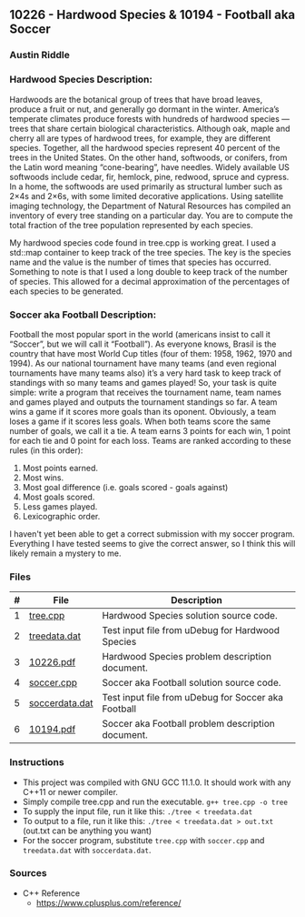 ## 10226 - Hardwood Species & 10194 - Football aka Soccer
### Austin Riddle
### Hardwood Species Description:

Hardwoods are the botanical group of trees that have broad leaves, produce a fruit or nut, and generally go dormant in the winter. America’s temperate climates produce forests with hundreds of hardwood species —trees that share certain biological characteristics. Although oak, maple and cherry all are types of hardwood trees, for example, they are different species. Together, all the hardwood species represent 40 percent of the trees in the United States. On the other hand, softwoods, or conifers, from the Latin word meaning “cone-bearing”, have needles. Widely available US softwoods include cedar, fir, hemlock, pine, redwood, spruce and cypress. In a home, the softwoods are used primarily as structural lumber such as 2×4s and 2×6s, with some limited decorative applications. Using satellite imaging technology, the Department of Natural Resources has compiled an inventory of every tree standing on a particular day. You are to compute the total fraction of the tree population represented by each species.

My hardwood species code found in tree.cpp is working great. I used a std::map container to keep track of the tree species. The key is the species name and the value is the number of times that species has occurred. Something to note is that I used a long double to keep track of the number of species. This allowed for a decimal approximation of the percentages of each species to be generated.


### Soccer aka Football Description:

Football the most popular sport in the world (americans insist to call it “Soccer”, but we will call it “Football”). As everyone knows, Brasil is the country that have most World Cup titles (four of them: 1958, 1962, 1970 and 1994). As our national tournament have many teams (and even regional tournaments have many teams also) it’s a very hard task to keep track of standings with so many teams and games played! So, your task is quite simple: write a program that receives the tournament name, team names and games played and outputs the tournament standings so far. A team wins a game if it scores more goals than its oponent. Obviously, a team loses a game if it scores less goals. When both teams score the same number of goals, we call it a tie. A team earns 3 points for each win, 1 point for each tie and 0 point for each loss. Teams are ranked according to these rules (in this order):
1. Most points earned.
2. Most wins.
3. Most goal difference (i.e. goals scored - goals against)
4. Most goals scored.
5. Less games played.
6. Lexicographic order.

I haven't yet been able to get a correct submission with my soccer program. Everything I have tested seems to give the correct answer, so I think this will likely remain a mystery to me.

### Files


|   #   | File                                | Description                              |
| :---: | ----------------------------------- | ---------------------------------------- |
|   1   |[tree.cpp](./tree.cpp)               | Hardwood Species solution source code.   |
|   2   |[treedata.dat](./treedata.dat)       | Test input file from uDebug for Hardwood Species|
|   3   |[10226.pdf](./10226.pdf)             | Hardwood Species problem description document.   |
|   4   |[soccer.cpp](./soccer.cpp)               | Soccer aka Football solution source code.|
|   5   |[soccerdata.dat](./soccerdata.dat)               | Test input file from uDebug for Soccer aka Football|
|   6   |[10194.pdf](./10194.pdf)             | Soccer aka Football problem description document.|
### Instructions

- This project was compiled with GNU GCC 11.1.0.  It should work with any C++11 or newer compiler.
- Simply compile tree.cpp and run the executable. ```g++ tree.cpp -o tree```
- To supply the input file, run it like this: ```./tree < treedata.dat```
- To output to a file, run it like this: ```./tree < treedata.dat > out.txt``` (out.txt can be anything you want)
- For the soccer program, substitute ```tree.cpp``` with ```soccer.cpp``` and ```treedata.dat``` with ```soccerdata.dat```.

### Sources
- C++ Reference
    - https://www.cplusplus.com/reference/

